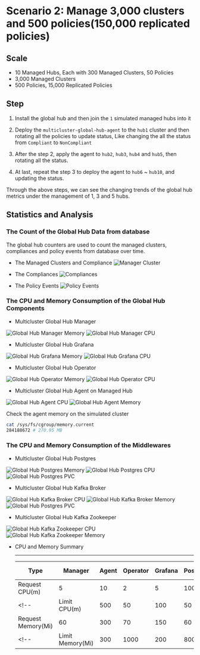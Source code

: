 # Scenario 2: Manage 3,000 clusters and 500 policies(150,000 replicated policies)

## Scale

- 10 Managed Hubs, Each with 300 Managed Clusters, 50 Policies
- 3,000 Managed Clusters
- 500 Policies, 15,000 Replicated Policies

## Step

1. Install the global hub and then join the `1` simulated managed hubs into it

2. Deploy the `multicluster-global-hub-agent` to the `hub1` cluster and then rotating all the policies to update status, Like changing the all the status from `Compliant` to `NonCompliant`

3. After the step 2, apply the agent to `hub2`, `hub3`, `hub4` and `hub5`, then rotating all the status.

4. At last, repeat the step 3 to deploy the agent to `hub6` ~ `hub10`, and updating the status.

Through the above steps, we can see the changing trends of the global hub metrics under the management of 1, 3 and 5 hubs.

## Statistics and Analysis

### The Count of the Global Hub Data from database

The global hub counters are used to count the managed clusters, compliances and policy events from database over time. 

- The Managed Clusters and Compliance
![Manager Cluster](./images/3-count-initialization.png)

- The Compliances
![Compliances](./images/3-count-compliance.png)

- The Policy Events
![Policy Events](./images/3-count-event.png)

### The CPU and Memory Consumption of the Global Hub Components

- Multicluster Global Hub Manager

![Global Hub Manager Memory](./images/3-manager-memory-usage.png)
![Global Hub Manager CPU](./images/3-manager-cpu-usage.png)

- Multicluster Global Hub Grafana

![Global Hub Grafana Memory](./images/3-grafana-memory-usage.png)
![Global Hub Grafana CPU](./images/3-grafana-cpu-usage.png)

- Multicluster Global Hub Operator

![Global Hub Operator Memory](./images/3-operator-memory-usage.png)
![Global Hub Operator CPU](./images/3-operator-cpu-usage.png)

- Multicluster Global Hub Agent on Managed Hub

![Global Hub Agent CPU](./images/2-agent-cpu-usage.png)
![Global Hub Agent Memory](./images/2-agent-memory-usage.png)

Check the agent memory on the simulated cluster
```bash
cat /sys/fs/cgroup/memory.current
284188672 # 270.95 MB 
```

### The CPU and Memory Consumption of the Middlewares

- Multicluster Global Hub Postgres

![Global Hub Postgres Memory](./images/3-postgres-memory-usage.png)
![Global Hub Postgres CPU](./images/3-postgres-cpu-usage.png)
![Global Hub Postgres PVC](./images/3-postgres-pvc-usage.png)

- Multicluster Global Hub Kafka Broker

![Global Hub Kafka Broker CPU](./images/3-kafka-broker-cpu-usage.png)
![Global Hub Kafka Broker Memory](./images/3-kafka-broker-memory-usage.png)
![Global Hub Postgres PVC](./images/3-kafka-pvc-usage.png)

- Multicluster Global Hub Kafka Zookeeper

![Global Hub Kafka Zookeeper CPU](./images/3-kafka-zookeeper-cpu-usage.png)
![Global Hub Kafka Zookeeper Memory](./images/3-kafka-zookeeper-memory-usage.png)

- CPU and Memory Summary

  ---
  | Type              | Manager | Agent | Operator | Grafana | Postgres | Kafka Broker | Kafka Zookeeper |
  |---|---|---|---|---|---|---|---|
  | Request CPU(m)     | 5      | 10    | 2        | 5       | 100      | 20           | 10  |
  <!-- | Limit CPU(m)       | 500 | 50    | 100  | 50   | 4000   | 200    | 30  | -->
  | Request Memory(Mi) | 60     | 300   | 70       | 150     | 60       | 1800         | 800 |
  <!-- | Limit Memory(Mi)   | 300 | 1000  | 200 | 800  | 4000   | 5 Gi   | 2 Gi| -->
